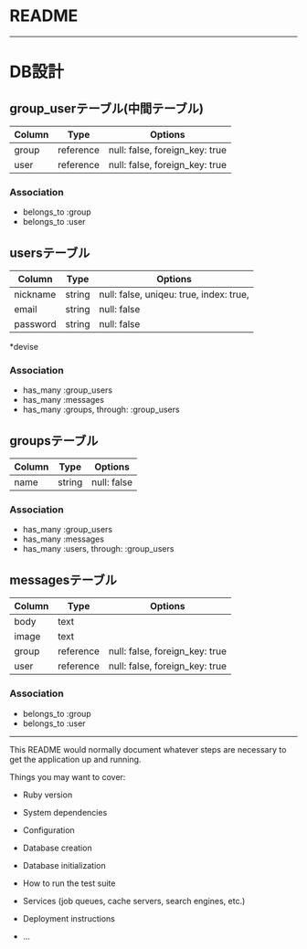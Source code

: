 # README
---
# DB設計

## group_userテーブル(中間テーブル)

| Column | Type      | Options                        |
| ------ | --------- | ------------------------------ |
| group  | reference | null: false, foreign_key: true |
| user   | reference | null: false, foreign_key: true |

### Association

- belongs_to :group
- belongs_to :user



## usersテーブル

| Column   | Type   | Options     |
| -------- | ------ | ----------- |
| nickname | string | null: false, uniqeu: true, index: true, |
| email    | string | null: false |
| password | string | null: false |
*devise

### Association

- has_many :group_users
- has_many :messages
- has_many :groups, through: :group_users


## groupsテーブル

| Column    | Type   | Options     |
| --------- | ------ | ----------- |
| name      | string | null: false |

### Association

- has_many :group_users
- has_many :messages
- has_many :users, through: :group_users


## messagesテーブル

| Column | Type      | Options                        |
| ------ | --------- | ------------------------------ |
| body   | text      |                                |
| image  | text      |                                |
| group  | reference | null: false, foreign_key: true |
| user   | reference | null: false, foreign_key: true |

### Association

- belongs_to :group
- belongs_to :user

---

This README would normally document whatever steps are necessary to get the
application up and running.

Things you may want to cover:

* Ruby version

* System dependencies

* Configuration

* Database creation

* Database initialization

* How to run the test suite

* Services (job queues, cache servers, search engines, etc.)

* Deployment instructions

* ...
